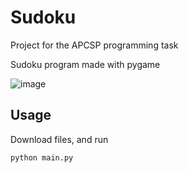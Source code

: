 # Sudoku

Project for the APCSP programming task

Sudoku program made with pygame

![image](https://user-images.githubusercontent.com/38719890/188188106-db2b1500-0b23-446b-b82d-afe767bab7d0.png)

## Usage
Download files, and run 

`` python main.py ``
